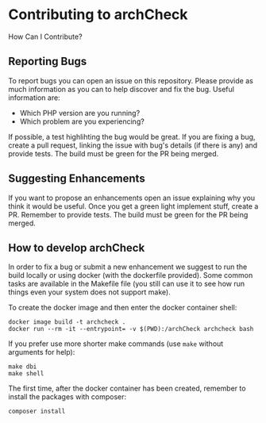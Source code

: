 # Contributing to archCheck

How Can I Contribute?

## Reporting Bugs

To report bugs you can open an issue on this repository. Please provide as much information as you can to help discover and fix the bug.
Useful information are:
- Which PHP version are you running?
- Which problem are you experiencing?

If possible, a test highlihting the bug would be great.
If you are fixing a bug, create a pull request, linking the issue with bug's details (if there is any) and provide tests.
The build must be green for the PR being merged.

## Suggesting Enhancements

If you want to propose an enhancements open an issue explaining why you think it would be useful.
Once you get a green light implement stuff, create a PR. Remember to provide tests.
The build must be green for the PR being merged.

## How to develop archCheck

In order to fix a bug or submit a new enhancement we suggest to run the build locally or using docker (with the dockerfile provided).
Some common tasks are available in the Makefile file (you still can use it to see how run things even your system does not support make).

To create the docker image and then enter the docker container shell:

```shell
docker image build -t archcheck .
docker run --rm -it --entrypoint= -v $(PWD):/archCheck archcheck bash
```

If you prefer use more shorter make commands (use `make` without arguments for help):

```shell
make dbi
make shell
```

The first time, after the docker container has been created, remember to install the packages with composer:

```shell
composer install
```
